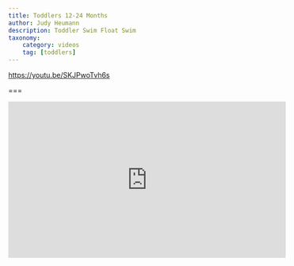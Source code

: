 ```yaml
---
title: Toddlers 12-24 Months
author: Judy Heumann
description: Toddler Swim Float Swim
taxonomy:
    category: videos
    tag: [toddlers]
---
```


https://youtu.be/SKJPwoTvh6s

===

<iframe width="560" height="315" src="https://www.youtube.com/embed/SKJPwoTvh6s" frameborder="0" allowfullscreen></iframe>

